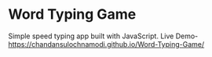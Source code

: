 # Word Typing Game
Simple speed typing app built with JavaScript.
Live Demo- https://chandansulochnamodi.github.io/Word-Typing-Game/
